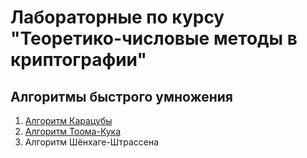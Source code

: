 ﻿# Лабораторные по курсу "Теоретико-числовые методы в криптографии"

## Алгоритмы быстрого умножения
1. [Алгоритм Карацубы](KaratsubaAlgorithm)
2. [Алгоритм Тоома-Кука](Toom-CookAlgorithm)
3. Алгоритм Шёнхаге-Штрассена
